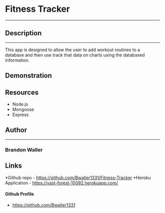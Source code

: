 # Fitness Tracker
***

## Description
***
This app is designed to allow the user to add workout routines to a database and then use track that data on charts using the databased information.
## Demonstration
## Resources
* Node.js
* Mongoose
* Express

## Author
***
### Brandon Waller

## Links
*Github repo - https://github.com/Bwaller1331/Fitness-Tracker
*Heroku Application - https://vast-forest-10092.herokuapp.com/
#### Github Profile
* https://github.com/Bwaller1331